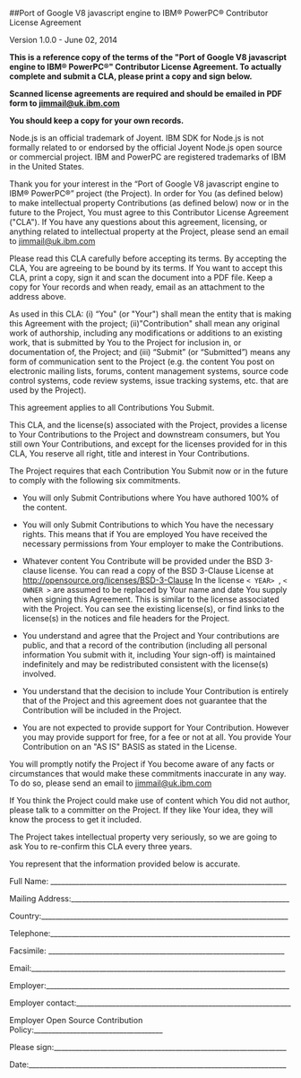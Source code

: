 ##Port of Google V8 javascript engine to IBM® PowerPC® Contributor License Agreement

Version 1.0.0 - June 02, 2014

**This is a reference copy of the terms of the "Port of Google V8 javascript engine to IBM® PowerPC®" Contributor License Agreement. To actually complete and submit a CLA, please print a copy and sign below.**

**Scanned license agreements are required and should be emailed in PDF form to jimmail@uk.ibm.com**

**You should keep a copy for your own records.**

Node.js is an official trademark of Joyent. IBM SDK for Node.js is not formally related to or endorsed by the official Joyent Node.js open source or commercial project. IBM and PowerPC are registered trademarks of IBM in the United States.

Thank you for your interest in the “Port of Google V8 javascript engine to IBM® PowerPC®” project (the Project). In order for You (as defined below) to make intellectual property Contributions (as defined below) now or in the future to the Project, You must agree to this Contributor License Agreement ("CLA"). If You have any questions about this agreement, licensing, or anything related to intellectual property at the Project, please send an email to jimmail@uk.ibm.com 

Please read this CLA carefully before accepting its terms. By accepting the CLA, You are agreeing to be bound by its terms. If You want to accept this CLA, print a copy, sign it and scan the document into a PDF file. Keep a copy for Your records and when ready, email as an attachment to the address above.

As used in this CLA: (i) “You" (or "Your") shall mean the entity that is making this Agreement with the project; (ii)"Contribution" shall mean any original work of authorship, including any modifications or additions to an existing work, that is submitted by You to the Project for inclusion in, or documentation of, the Project; and (iii) “Submit” (or “Submitted”) means any form of communication sent to the Project (e.g. the content You post on electronic mailing lists, forums, content management systems, source code control systems, code review systems, issue tracking systems, etc. that are used by the Project).

This agreement applies to all Contributions You Submit.

This CLA, and the license(s) associated with the Project, provides a license to Your Contributions to the Project and downstream consumers, but You still own Your Contributions, and except for the licenses provided for in this CLA, You reserve all right, title and interest in Your Contributions. 

The Project requires that each Contribution You Submit now or in the future to comply with the following six commitments.

* You will only Submit Contributions where You have authored 100% of the content. 

* You will only Submit Contributions to which You have the necessary rights. This means that if You are employed You have received the necessary permissions from Your employer to make the Contributions. 

* Whatever content You Contribute will be provided under the BSD 3-clause license. You can read a copy of the BSD 3-Clause License at http://opensource.org/licenses/BSD-3-Clause  In the license ```< YEAR> ```, ```< OWNER >``` are assumed to be replaced by Your name and date You supply when signing this Agreement. This is similar to the license associated with the Project. You can see the existing license(s), or find links to the license(s) in the notices and file headers for the Project. 

* You understand and agree that the Project and Your contributions are public, and that a record of the contribution (including all personal information You submit with it, including Your sign-off) is maintained indefinitely and may be redistributed consistent with the license(s) involved. 

* You understand that the decision to include Your Contribution is entirely that of the Project and this agreement does not guarantee that the Contribution will be included in the Project. 

* You are not expected to provide support for Your Contribution. However you may provide support for free, for a fee or not at all. You provide Your Contribution on an "AS IS" BASIS as stated in the License. 

You will promptly notify the Project if You become aware of any facts or circumstances that would make these commitments inaccurate in any way. To do so, please send an email to jimmail@uk.ibm.com

If You think the Project could make use of content which You did not author, please talk to a committer on the Project. If they like Your idea, they will know the process to get it included. 

The Project takes intellectual property very seriously, so we are going to ask You to re-confirm this CLA every three years.

You represent that the information provided below is accurate.

Full Name: __________________________________________________________________

Mailing Address:_____________________________________________________________

Country:_____________________________________________________________________

Telephone:___________________________________________________________________

Facsimile: __________________________________________________________________

Email:_______________________________________________________________________

Employer:____________________________________________________________________

Employer contact:____________________________________________________________

Employer Open Source Contribution Policy:____________________________________


Please sign:_________________________________________________________________

Date:________________________________________________________________________


